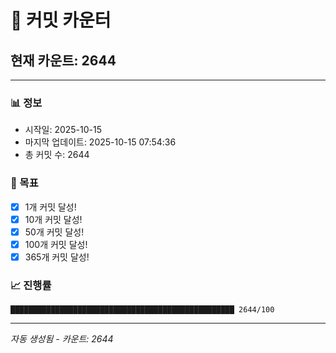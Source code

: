 # 🔢 커밋 카운터

## 현재 카운트: 2644

---

### 📊 정보
- 시작일: 2025-10-15
- 마지막 업데이트: 2025-10-15 07:54:36
- 총 커밋 수: 2644

### 🎯 목표
- [x] 1개 커밋 달성!
- [x] 10개 커밋 달성!
- [x] 50개 커밋 달성!
- [x] 100개 커밋 달성!
- [x] 365개 커밋 달성!

### 📈 진행률
```
██████████████████████████████████████████████████ 2644/100
```

---
*자동 생성됨 - 카운트: 2644*
